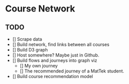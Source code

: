 # Course Network

## TODO
* [] Scrape data
* [] Build network, find links between all courses
* [] Build D3 graph
* [] Host somewhere? Maybe just in Github.
* [] Build flows and journeys into graph viz
  * [] My own journey
  * [] The recommended journey of a MatTek student.
* [] Build course recommendation model
